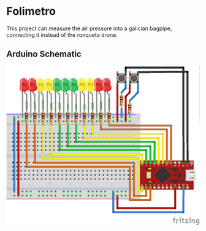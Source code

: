 # Folimetro
This project can measure the air pressure into a galician bagpipe, connecting it instead of the ronqueta drone.

## Arduino Schematic
![Connection Scheme](figures/sketch.png)
